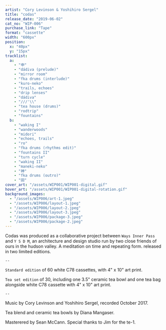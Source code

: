 ```yaml
---
artist: "Cory Levinson & Yoshihiro Sergel"
title: "codas"
release_date: "2019-06-02"
cat_no: "WIP-006"
purchase_link: "Tape"
format: "cassette"
width: "600px"
position:
  x: "40px"
  y: "15px"
tracklist:
  a:
    - "申"
    - "dádiva (prelude)"
    - "mirror room"
    - "fka drums (interlude)"
    - "kuro-neko"
    - "trails, echoes"
    - "drip lenses"
    - "dádiva"
    - "///'\\"
    - "tea house (drums)"
    - "rodtrip"
    - "fountains"
  b:
    - "waking I"
    - "wanderwoods"
    - "midori"
    - "echoes, trails"
    - "ro"
    - "fka drums (rhythms edit)"
    - "fountains II"
    - "turn cycle"
    - "waking II"
    - "maneki-neko"
    - "神"
    - "fka drums (outro)"
    - "田"
cover_art: "/assets/WIP001/WIP001-digital.gif"
hover_art: "/assets/WIP001/WIP001-digital-rotation.gif"
background_images:
  - "/assets/WIP006/art-1.jpeg"
  - "/assets/WIP006/layout-1.jpeg"
  - "/assets/WIP006/layout-2.jpeg"
  - "/assets/WIP006/layout-3.jpeg"
  - "/assets/WIP006/package-3.jpeg"
  - "/assets/WIP006/package-2.jpeg"
---
```

Codas was produced as a collaborative project between `Ways Inner Pass` and `Y S D M`, an architecture and design studio run by two close friends of ours in the hudson valley. A meditation on time and repeating form. released in two limited editions.

`--`

`Standard edition` of 60 white C78 cassettes, with 4" x 10" art print.

`Tea set edition` of 30, including one 3.5" ceramic tea bowl and one tea bag alongside white C78 cassette with 4" x 10" art print.

`--`

Music by Cory Levinson and Yoshihiro Sergel, recorded October 2017.

Tea blend and ceramic tea bowls by Diana Mangaser.

Masterered by Sean McCann.
Special thanks to Jim for the te-1.
